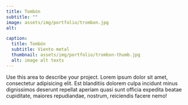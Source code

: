 ```yaml
---
title: Tombón
subtitle: ""
image: assets/img/portfolio/trombon.jpg
alt:

caption:
  title: Tombón
  subtitle: Viento metal
  thumbnail: assets/img/portfolio/trombon-thumb.jpg
  alt: image alt texts
---
```

Use this area to describe your project. Lorem ipsum dolor sit amet, consectetur adipisicing elit. Est blanditiis dolorem culpa incidunt minus dignissimos deserunt repellat aperiam quasi sunt officia expedita beatae cupiditate, maiores repudiandae, nostrum, reiciendis facere nemo!

<!-- {:.list-inline}
- Date: October 2019
- Client: Window
- Category: Photography -->

